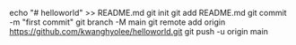 echo "# helloworld" >> README.md
git init
git add README.md
git commit -m "first commit"
git branch -M main
git remote add origin https://github.com/kwanghyolee/helloworld.git
git push -u origin main
